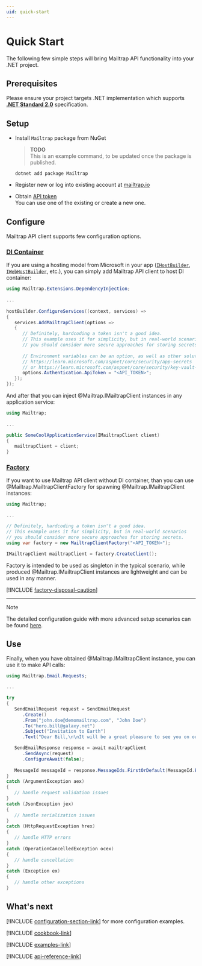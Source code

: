 ```yaml
---
uid: quick-start
---
```



# Quick Start
The following few simple steps will bring Mailtrap API functionality into your .NET project.


## Prerequisites
Please ensure your project targets .NET implementation which supports [**.NET Standard 2.0**](https://dotnet.microsoft.com/platform/dotnet-standard#versions) specification.


## Setup
- Install `Mailtrap` package from NuGet  
  > **TODO**  
  > This is an example command, to be updated once the package is published.  
  ```console
  dotnet add package Mailtrap
  ```

- Register new or log into existing account at [mailtrap.io](https://mailtrap.io/register/signup?ref=maitrap-dotnet)

- Obtain [API token](https://mailtrap.io/api-tokens)  
  You can use one of the existing or create a new one.


## Configure
Mailtrap API client supports few configuration options.

### [DI Container](#tab/di)
If you are using a hosting model from Microsoft in your app ([`IHostBuilder`](https://learn.microsoft.com/en-us/dotnet/api/microsoft.extensions.hosting.ihostbuilder), [`IWebHostBuilder`](https://learn.microsoft.com/dotnet/api/microsoft.aspnetcore.hosting.iwebhostbuilder), etc.), you can simply add Mailtrap API client to host DI container:
```csharp
using Mailtrap.Extensions.DependencyInjection;
   
...
   
hostBuilder.ConfigureServices((context, services) =>
{
   services.AddMailtrapClient(options =>
   {
      // Definitely, hardcoding a token isn't a good idea.
      // This example uses it for simplicity, but in real-world scenarios
      // you should consider more secure approaches for storing secrets.
         
      // Environment variables can be an option, as well as other solutions:
      // https://learn.microsoft.com/aspnet/core/security/app-secrets
      // or https://learn.microsoft.com/aspnet/core/security/key-vault-configuration
      options.Authentication.ApiToken = "<API_TOKEN>";
   });
});   
```
And after that you can inject @Mailtrap.IMailtrapClient instances in any application service:
```csharp
using Mailtrap;
   
...

public SomeCoolApplicationService(IMailtrapClient client)
{
   mailtrapClient = client;
}
```


### [Factory](#tab/factory)
If you want to use Mailtrap API client without DI container, than you can use @Mailtrap.MailtrapClientFactory for spawning @Mailtrap.IMailtrapClient instances:
```csharp
using Mailtrap;

...

// Definitely, hardcoding a token isn't a good idea.
// This example uses it for simplicity, but in real-world scenarios
// you should consider more secure approaches for storing secrets.
using var factory = new MailtrapClientFactory("<API_TOKEN>");

IMailtrapClient mailtrapClient = factory.CreateClient();
```

Factory is intended to be used as singleton in the typical scenario, while produced @Mailtrap.IMailtrapClient instances are lightweight and can be used in any manner.

[!INCLUDE [factory-disposal-caution](../includes/factory-disposal-caution.md)]

---

> [!NOTE]  
> The detailed configuration guide with more advanced setup scenarios can be found [here](xref:configuration-model).


## Use
Finally, when you have obtained @Mailtrap.IMailtrapClient instance, you can use it to make API calls:
```csharp
using Mailtrap.Email.Requests;

...

try 
{
   SendEmailRequest request = SendEmailRequest
      .Create()
      .From("john.doe@demomailtrap.com", "John Doe")
      .To("hero.bill@galaxy.net")
      .Subject("Invitation to Earth")
      .Text("Dear Bill,\n\nIt will be a great pleasure to see you on our blue planet next weekend.\n\nBest regards, John.");

   SendEmailResponse response = await mailtrapClient
      .SendAsync(request)
      .ConfigureAwait(false);
      
   MessageId messageId = response.MessageIds.FirstOrDefault(MessageId.Empty);
}
catch (ArgumentException aex)
{
   // handle request validation issues
}
catch (JsonException jex)
{
   // handle serialization issues
}
catch (HttpRequestException hrex)
{
   // handle HTTP errors
}
catch (OperationCancelledException ocex)
{
   // handle cancellation
}
catch (Exception ex)
{
   // handle other exceptions
}   
```


## What's next
[!INCLUDE [configuration-section-link](../includes/configuration-section-link.md)] for more configuration examples.

[!INCLUDE [cookbook-link](../includes/cookbook-link.md)]

[!INCLUDE [examples-link](../includes/examples-link.md)]

[!INCLUDE [api-reference-link](../includes/api-reference-link.md)]
